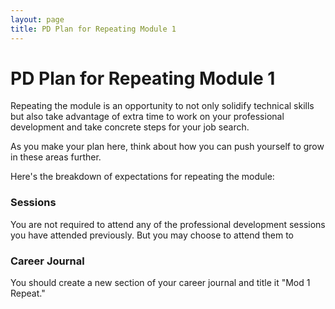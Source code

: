 ```yaml
---
layout: page
title: PD Plan for Repeating Module 1
---
```


# PD Plan for Repeating Module 1

Repeating the module is an opportunity to not only solidify technical skills but also take advantage of extra time to work on your professional development and take concrete steps for your job search. 



As you make your plan here, think about how you can push yourself to grow in these areas further.

Here's the breakdown of expectations for repeating the module:

### Sessions
You are not required to attend any of the professional development sessions you have attended previously. But you may choose to attend them to 



### Career Journal
You should create a new section of your career journal and title it "Mod 1 Repeat." 



